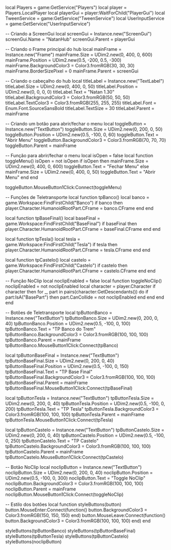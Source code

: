 local Players = game:GetService("Players")
local player = Players.LocalPlayer
local playerGui = player:WaitForChild("PlayerGui")
local TweenService = game:GetService("TweenService")
local UserInputService = game:GetService("UserInputService")

-- Criando a ScreenGui
local screenGui = Instance.new("ScreenGui")
screenGui.Name = "NatanHub"
screenGui.Parent = playerGui

-- Criando o Frame principal do hub
local mainFrame = Instance.new("Frame")
mainFrame.Size = UDim2.new(0, 400, 0, 600)
mainFrame.Position = UDim2.new(0.5, -200, 0.5, -300)
mainFrame.BackgroundColor3 = Color3.fromRGB(30, 30, 30)
mainFrame.BorderSizePixel = 0
mainFrame.Parent = screenGui

-- Criando o cabeçalho do hub
local titleLabel = Instance.new("TextLabel")
titleLabel.Size = UDim2.new(0, 400, 0, 50)
titleLabel.Position = UDim2.new(0, 0, 0, 0)
titleLabel.Text = "Natan 1.30"
titleLabel.BackgroundColor3 = Color3.fromRGB(50, 50, 50)
titleLabel.TextColor3 = Color3.fromRGB(255, 255, 255)
titleLabel.Font = Enum.Font.SourceSansBold
titleLabel.TextSize = 30
titleLabel.Parent = mainFrame

-- Criando um botão para abrir/fechar o menu
local toggleButton = Instance.new("TextButton")
toggleButton.Size = UDim2.new(0, 200, 0, 50)
toggleButton.Position = UDim2.new(0.5, -100, 0, 60)
toggleButton.Text = "Abrir Menu"
toggleButton.BackgroundColor3 = Color3.fromRGB(70, 70, 70)
toggleButton.Parent = mainFrame

-- Função para abrir/fechar o menu
local isOpen = false
local function toggleMenu()
    isOpen = not isOpen
    if isOpen then
        mainFrame.Size = UDim2.new(0, 400, 0, 600)
        toggleButton.Text = "Fechar Menu"
    else
        mainFrame.Size = UDim2.new(0, 400, 0, 50)
        toggleButton.Text = "Abrir Menu"
    end
end

toggleButton.MouseButton1Click:Connect(toggleMenu)

-- Funções de Teletransporte
local function tpBanco()
    local banco = game.Workspace:FindFirstChild("Banco")
    if banco then
        player.Character.HumanoidRootPart.CFrame = banco.CFrame
    end
end

local function tpBaseFinal()
    local baseFinal = game.Workspace:FindFirstChild("BaseFinal")
    if baseFinal then
        player.Character.HumanoidRootPart.CFrame = baseFinal.CFrame
    end
end

local function tpTesla()
    local tesla = game.Workspace:FindFirstChild("Tesla")
    if tesla then
        player.Character.HumanoidRootPart.CFrame = tesla.CFrame
    end
end

local function tpCastelo()
    local castelo = game.Workspace:FindFirstChild("Castelo")
    if castelo then
        player.Character.HumanoidRootPart.CFrame = castelo.CFrame
    end
end

-- Função NoClip
local noclipEnabled = false
local function toggleNoClip()
    noclipEnabled = not noclipEnabled
    local character = player.Character
    if character then
        for _, part in pairs(character:GetDescendants()) do
            if part:IsA("BasePart") then
                part.CanCollide = not noclipEnabled
            end
        end
    end
end

-- Botões de Teletransporte
local tpButtonBanco = Instance.new("TextButton")
tpButtonBanco.Size = UDim2.new(0, 200, 0, 40)
tpButtonBanco.Position = UDim2.new(0.5, -100, 0, 100)
tpButtonBanco.Text = "TP Banco do Trem"
tpButtonBanco.BackgroundColor3 = Color3.fromRGB(100, 100, 100)
tpButtonBanco.Parent = mainFrame
tpButtonBanco.MouseButton1Click:Connect(tpBanco)

local tpButtonBaseFinal = Instance.new("TextButton")
tpButtonBaseFinal.Size = UDim2.new(0, 200, 0, 40)
tpButtonBaseFinal.Position = UDim2.new(0.5, -100, 0, 150)
tpButtonBaseFinal.Text = "TP Base Final"
tpButtonBaseFinal.BackgroundColor3 = Color3.fromRGB(100, 100, 100)
tpButtonBaseFinal.Parent = mainFrame
tpButtonBaseFinal.MouseButton1Click:Connect(tpBaseFinal)

local tpButtonTesla = Instance.new("TextButton")
tpButtonTesla.Size = UDim2.new(0, 200, 0, 40)
tpButtonTesla.Position = UDim2.new(0.5, -100, 0, 200)
tpButtonTesla.Text = "TP Tesla"
tpButtonTesla.BackgroundColor3 = Color3.fromRGB(100, 100, 100)
tpButtonTesla.Parent = mainFrame
tpButtonTesla.MouseButton1Click:Connect(tpTesla)

local tpButtonCastelo = Instance.new("TextButton")
tpButtonCastelo.Size = UDim2.new(0, 200, 0, 40)
tpButtonCastelo.Position = UDim2.new(0.5, -100, 0, 250)
tpButtonCastelo.Text = "TP Castelo"
tpButtonCastelo.BackgroundColor3 = Color3.fromRGB(100, 100, 100)
tpButtonCastelo.Parent = mainFrame
tpButtonCastelo.MouseButton1Click:Connect(tpCastelo)

-- Botão NoClip
local noclipButton = Instance.new("TextButton")
noclipButton.Size = UDim2.new(0, 200, 0, 40)
noclipButton.Position = UDim2.new(0.5, -100, 0, 300)
noclipButton.Text = "Toggle NoClip"
noclipButton.BackgroundColor3 = Color3.fromRGB(100, 100, 100)
noclipButton.Parent = mainFrame
noclipButton.MouseButton1Click:Connect(toggleNoClip)

-- Estilo dos botões
local function styleButtons(button)
    button.MouseEnter:Connect(function()
        button.BackgroundColor3 = Color3.fromRGB(150, 150, 150)
    end)
    button.MouseLeave:Connect(function()
        button.BackgroundColor3 = Color3.fromRGB(100, 100, 100)
    end)
end

styleButtons(tpButtonBanco)
styleButtons(tpButtonBaseFinal)
styleButtons(tpButtonTesla)
styleButtons(tpButtonCastelo)
styleButtons(noclipButton)
